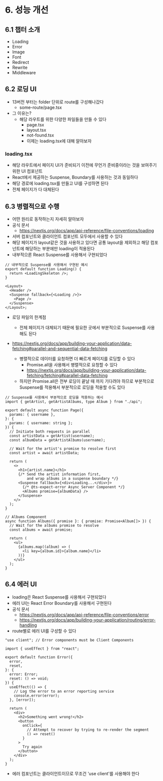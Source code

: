 # 6. 성능 개선

## 6.1 챕터 소개

- Loading
- Error
- Image
- Font
- Redirect
- Rewrite
- Middleware

## 6.2 로딩 UI

- 13버전 부터는 folder 단위로 route를 구성해나갔다
  - some-route/page.tsx
- 그 이유는?
  - 해당 라우트를 위한 다양한 파일들을 만들 수 있다
    - page.tsx
    - layout.tsx
    - not-found.tsx
    - 이제는 loading.tsx에 대해 알아보자

### loading.tsx

- 해당 라우트에서 페이지 UI가 준비되기 이전에 무언가 준비중이라는 것을 보여주기 위한 UI 컴포넌트
- React에서 제공하는 Suspense, Boundary를 사용하는 것과 동일하다
- 해당 경로에 loading.tsx를 만들고 UI를 구성하면 된다
- 전체 페이지가 다 대체된다

## 6.3 병렬적으로 수행

- 어떤 원리로 동작하는지 자세히 알아보자
- 공식 문서
  - https://nextjs.org/docs/app/api-reference/file-conventions/loading
- 서버 컴포넌트와 클라이언트 컴포넌트 모두에서 사용할 수 있다
- 해당 페이지가 layout같은 것을 사용하고 있다면 공통 layout을 제외하고 해당 컴포넌트에 해당하는 부분에만 loading이 적용된다
- 내부적으론 React Suspense를 사용해서 구현되었다

```tsx
// 내부적으로 Suspense를 사용해서 구현된 예시
export default function Loading() {
  return <LoadingSkeleton />;
}

<Layout>
  <Header />
  <Suspense fallback={<Loading />}>
    <Page />
  </Suspense>
</Layout>;
```

- 로딩 파일의 한계점

  - 전체 페이지가 대체되기 때문에 필요한 곳에서 부분적으로 Suspense를 사용해도 된다

- https://nextjs.org/docs/app/building-your-application/data-fetching#parallel-and-sequential-data-fetching
  - 병렬적으로 데이터를 요청하면 더 빠르게 페이지를 로딩할 수 있다
    - Promise.all을 사용해서 병렬적으로 요청할 수 있다
    - https://nextjs.org/docs/app/building-your-application/data-fetching/fetching#parallel-data-fetching
  - 하지만 Promise.all은 전부 로딩이 끝날 때 까지 기다려야 하므로 부분적으로 Suspense를 적용해서 부분적으로 로딩을 적용할 수도 있다

```tsx
// Suspense를 사용해서 부분적으로 로딩을 적용하는 예시
import { getArtist, getArtistAlbums, type Album } from "./api";

export default async function Page({
  params: { username },
}: {
  params: { username: string };
}) {
  // Initiate both requests in parallel
  const artistData = getArtist(username);
  const albumData = getArtistAlbums(username);

  // Wait for the artist's promise to resolve first
  const artist = await artistData;

  return (
    <>
      <h1>{artist.name}</h1>
      {/* Send the artist information first,
          and wrap albums in a suspense boundary */}
      <Suspense fallback={<div>Loading...</div>}>
        {/* @ts-expect-error Async Server Component */}
        <Albums promise={albumData} />
      </Suspense>
    </>
  );
}

// Albums Component
async function Albums({ promise }: { promise: Promise<Album[]> }) {
  // Wait for the albums promise to resolve
  const albums = await promise;

  return (
    <ul>
      {albums.map((album) => (
        <li key={album.id}>{album.name}</li>
      ))}
    </ul>
  );
}
```

## 6.4 에러 UI

- loading은 React Suspense를 사용해서 구현되었다
- 에러 UI는 React Error Boundary를 사용해서 구현된다
- 공식 문서
  - https://nextjs.org/docs/app/api-reference/file-conventions/error
  - https://nextjs.org/docs/app/building-your-application/routing/error-handling
- route별로 에러 UI를 구성할 수 있다

```tsx
"use client"; // Error components must be Client Components

import { useEffect } from "react";

export default function Error({
  error,
  reset,
}: {
  error: Error;
  reset: () => void;
}) {
  useEffect(() => {
    // Log the error to an error reporting service
    console.error(error);
  }, [error]);

  return (
    <div>
      <h2>Something went wrong!</h2>
      <button
        onClick={
          // Attempt to recover by trying to re-render the segment
          () => reset()
        }
      >
        Try again
      </button>
    </div>
  );
}
```

- 에러 컴포넌트는 클라이언트이므로 무조건 'use client'를 사용해야 한다
